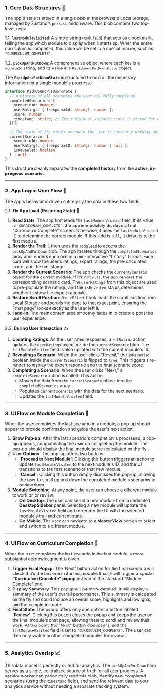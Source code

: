 ### 1\. Core Data Structures 🧱

The app's state is stored in a single blob in the browser's Local Storage, managed by Zustand's `persist` middleware. This blob contains two top-level keys:

1.1. **`lastModuleVisited`**: A simple string (`moduleId`) that acts as a bookmark, telling the app which module to display when it starts up. When the entire curriculum is completed, this value will be set to a special marker, such as `"CURRICULUM_COMPLETE"`.

1.2. **`pickUpAndPutDown`**: A comprehensive object where each key is a `moduleId` string, and its value is a `PickUpAndPutDownState` object.

The **`PickUpAndPutDownState`** is structured to hold all the necessary information for a single module's progress.

```typescript
interface PickUpAndPutDownState {
  // A history of all scenarios the user has fully completed.
  completedScenarios: {
    scenarioId: number;
    userRatings: { [responseId: string]: number };
    score: number;
    timestamp: string; // The individual scenario score is stored for efficiency.
  }[];

  // The state of the single scenario the user is currently working on.
  currentScenario: {
    scenarioId: number;
    userRatings: { [responseID: string]: number | null };
    isRevealed: boolean;
  } | null;
}
```

This structure cleanly separates the **completed history** from the **active, in-progress scenario**.

-----

### 2\. App Logic: User Flow 🚶

The app's behavior is driven entirely by the data in these two fields.

2.1. **On App Load (Restoring State)** 📖

1.  **Read State**: The app first reads the `lastModuleVisited` field. If its value is `"CURRICULUM_COMPLETE"`, the app immediately displays a final "Curriculum Complete" screen. Otherwise, it uses the `lastModuleVisited` ID to determine the correct module. If this field is `null`, it defaults to the first module.
2.  **Render the Trail**: It then uses the `moduleId` to access the `pickUpAndPutDown` blob. The app iterates through the `completedScenarios` array and renders each one in a non-interactive "history" format. Each card will show the user's ratings, expert ratings, the pre-calculated score, and the timestamp.
3.  **Render the Current Scenario**: The app checks the `currentScenario` object for the current module. If it's not `null`, the app renders the corresponding scenario card. The `userRatings` from this object are used to pre-populate the ratings, and the `isRevealed` status determines whether to show the expert rationale.
4.  **Restore Scroll Position**: A `useEffect` hook reads the scroll position from Local Storage and scrolls the page to that exact point, ensuring the "chat page" looks exactly as the user left it.
5.  **Fade-in**: The main content area smoothly fades in to create a polished user experience.

2.2. **During User Interaction** ✍️

1.  **Updating Ratings**: As the user rates responses, a `setRating` action updates the `userRatings` object inside the `currentScenario` blob. The `lastModuleVisited` field is also updated with the current module's ID.
2.  **Revealing a Scenario**: When the user clicks "Reveal," the `isRevealed` boolean inside the `currentScenario` is flipped to `true`. This triggers a re-render to display the expert rationale and the final scenario score.
3.  **Completing a Scenario**: When the user clicks "Next," a `completeScenario` action is called. This action:
      * Moves the data from the `currentScenario` object into the `completedScenarios` array.
      * Populates `currentScenario` with the data for the next scenario.
      * Updates the `lastModuleVisited` field.

-----

### 3\. UI Flow on Module Completion 🏁

When the user completes the last scenario in a module, a pop-up should appear to provide confirmation and guide the user's next action.

1.  **Show Pop-up**: After the last scenario's completion is processed, a pop-up appears, congratulating the user on completing the module. The pop-up should display the final module score (calculated on the fly).
2.  **User Options**: The pop-up offers two buttons:
      * **'Proceed to Next Module'**: Clicking this button triggers an action to update `lastModuleVisited` to the next module's ID, and the UI transitions to the first scenario of that new module.
      * **'Cancel'**: Clicking this button simply dismisses the pop-up, allowing the user to scroll up and down the completed module's scenarios to review them.
3.  **Module Switching**: At any point, the user can choose a different module to work on or review:
      * **On Desktop**: The user can select a new module from a dedicated **DesktopSidebar** panel. Selecting a new module will update the `lastModuleVisited` field and re-render the UI with the selected module's trail and current state.
      * **On Mobile**: The user can navigate to a **MasterView** screen to select and switch to a different module.

-----

### 4\. UI Flow on Curriculum Completion 🎉

When the user completes the last scenario in the last module, a more substantial acknowledgment is given.

1.  **Trigger Final Popup**: The 'Next' button action for the final scenario will check if it's the last one in the last module. If so, it will trigger a special **"Curriculum Complete" popup** instead of the standard "Module Complete" one.
2.  **Display Summary**: This popup will be more detailed. It will display a summary of the user's overall performance. This summary is calculated on the fly and could include an overall score, highlights and lowlights, and the completion date.
3.  **Final State**: The popup offers only one option: a button labeled **'Review'**. Clicking this button closes the popup and keeps the user on the final module's chat page, allowing them to scroll and review their work. At this point, the "Next" button disappears, and the `lastModuleVisited` field is set to `"CURRICULUM_COMPLETE"`. The user can then only switch to other completed modules for review. .

-----

### 5\. Analytics Overlap 📈

This data model is perfectly suited for analytics. The `pickUpAndPutDown` blob serves as a single, centralized source of truth for all user progress. A service worker can periodically read this blob, identify new completed scenarios (using the `timestamp` field), and send the relevant data to your analytics service without needing a separate tracking system.